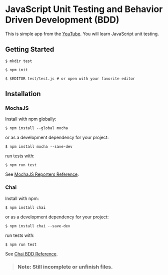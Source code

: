 # JavaScript Unit Testing and Behavior Driven Development (BDD)

This is simple app from the [YouTube](https://www.youtube.com/watch?v=u5cLK1UrFyQ). You will learn JavaScript unit testing.

## Getting Started

```
$ mkdir test
```

```
$ npm init
```

```
$ $EDITOR test/test.js # or open with your favorite editor
```

## Installation

### MochaJS

Install with npm globally:

```
$ npm install --global mocha
```

or as a development dependency for your project:

```
$ npm install mocha --save-dev
```

run tests with:

```
$ npm run test
```

See [MochaJS Reporters Reference](https://mochajs.org/#reporters).

### Chai

Install with npm:

```
$ npm install chai
```

or as a development dependency for your project:

```
$ npm install chai --save-dev
```

run tests with:

```
$ npm run test
```

See [Chai BDD Reference](https://www.chaijs.com/api/bdd/).

> ### Note: Still incomplete or unfinish files.
